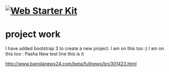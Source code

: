 
# [![Web Starter Kit](https://cloud.githubusercontent.com/assets/170270/3343034/ceef6e92-f899-11e3-96b9-5d9d69d97a00.png)](https://github.com/google/web-starter-kit/releases)
project work
========
I have added bootstrap 3 to create a new project.
I am on this too :)
I am on this too : Pasha 
New test line
this is it

http://www.banglanews24.com/beta/fullnews/bn/301423.html
